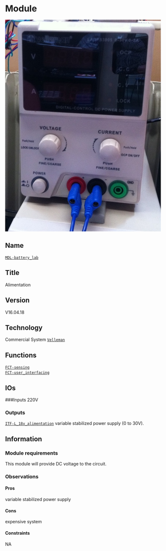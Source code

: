 # Module
![](viewme.jpg)

## Name
[`MDL-battery_lab`]()

## Title
Alimentation

## Version
V16.04.18 

## Technology
Commercial System [`Velleman`](http://www.velleman.eu/products/view/?country=fr&lang=fr&id=417650)

## Functions  
[`FCT-sensing`](../../functions/FCT-sensing)  
[`FCT-user_interfacing`](../../functions/FCT-user_interfacing)  

## IOs
###Inputs
220V

### Outputs
[`ITF-L_18v_alimentation`](../../interfaces/ITF-L_18v_alimentation)  variable stabilized power supply (0 to 30V).


## Information

### Module requirements 
This module will provide DC voltage to the circuit.


### Observations

#### Pros
variable stabilized power supply  
#### Cons
expensive system  
#### Constraints
NA


